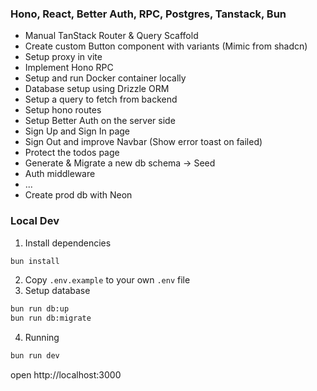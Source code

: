 ### Hono, React, Better Auth, RPC, Postgres, Tanstack, Bun

- Manual TanStack Router & Query Scaffold
- Create custom Button component with variants (Mimic from shadcn)
- Setup proxy in vite
- Implement Hono RPC
- Setup and run Docker container locally
- Database setup using Drizzle ORM
- Setup a query to fetch from backend
- Setup hono routes
- Setup Better Auth on the server side
- Sign Up and Sign In page
- Sign Out and improve Navbar (Show error toast on failed)
- Protect the todos page
- Generate & Migrate a new db schema -> Seed
- Auth middleware
- ...
- Create prod db with Neon

### Local Dev

1. Install dependencies

```sh
bun install
```

2. Copy `.env.example` to your own `.env` file
3. Setup database

```sh
bun run db:up
bun run db:migrate
```

4. Running

```sh
bun run dev
```

open http://localhost:3000
